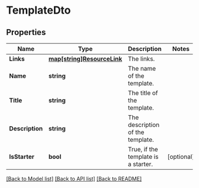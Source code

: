 # TemplateDto

## Properties

Name | Type | Description | Notes
------------ | ------------- | ------------- | -------------
**Links** | [**map[string]ResourceLink**](ResourceLink.md) | The links. | 
**Name** | **string** | The name of the template. | 
**Title** | **string** | The title of the template. | 
**Description** | **string** | The description of the template. | 
**IsStarter** | **bool** | True, if the template is a starter. | [optional] 

[[Back to Model list]](../README.md#documentation-for-models) [[Back to API list]](../README.md#documentation-for-api-endpoints) [[Back to README]](../README.md)


